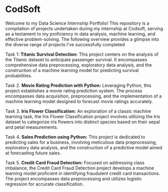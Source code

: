 # CodSoft
Welcome to my Data Science Internship Portfolio! This repository is a compilation of projects undertaken during my internship at Codsoft, serving as a testament to my proficiency in data analysis, machine learning, and effective problem-solving. The following overview provides a glimpse into the diverse range of projects I've successfully completed

Task 1: **Titanic Survival Detection:** This project centers on the analysis of the Titanic dataset to anticipate passenger survival. It encompasses comprehensive data preprocessing, exploratory data analysis, and the construction of a machine learning model for predicting survival probabilities.

Task 2. **Movie Rating Prediction with Python:** Leveraging Python, this project establishes a movie rating prediction system. The process encompasses data acquisition, preprocessing, and the implementation of a machine learning model designed to forecast movie ratings accurately.

Task 3. **Iris Flower Classification:** An exploration of a classic machine learning task, the Iris Flower Classification project involves utilizing the Iris dataset to categorize iris flowers into distinct species based on their sepal and petal measurements.

Task 4. **Sales Prediction using Python:** This project is dedicated to predicting sales for a business, involving meticulous data preprocessing, exploratory data analysis, and the construction of a predictive model aimed at forecasting future sales.

Task 5. **Credit Card Fraud Detection:** Focused on addressing class imbalance, the Credit Card Fraud Detection project develops a machine learning model proficient in identifying fraudulent credit card transactions. The project encompasses data preprocessing and utilizes logistic regression for accurate classification.

